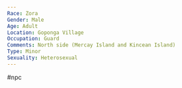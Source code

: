 ```yaml
---
Race: Zora
Gender: Male
Age: Adult
Location: Goponga Village
Occupation: Guard
Comments: North side (Mercay Island and Kincean Island)
Type: Minor
Sexuality: Heterosexual
---
```

 #npc 

